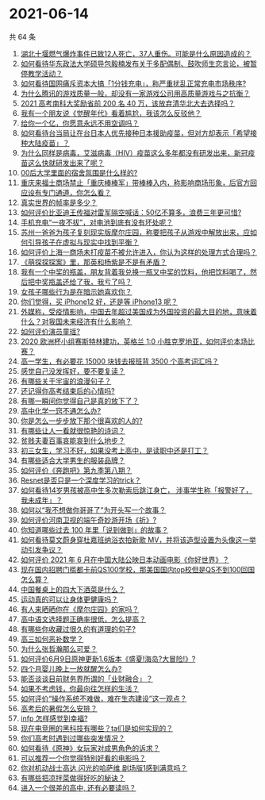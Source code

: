 # 2021-06-14

共 64 条

<!-- BEGIN -->
<!-- 最后更新时间 Mon Jun 14 2021 03:06:13 GMT+0800 (China Standard Time) -->

1. [湖北十堰燃气爆炸事件已致12人死亡，37人重伤。可能是什么原因造成的？](https://www.zhihu.com/question/464751425)
2. [如何看待华东政法大学硕导包毅楠发布关于多配偶制、鼓吹师生恋言论，被暂停教学活动？](https://www.zhihu.com/question/463918672)
3. [如何看待国网痛斥资本大搞「1分钱充电」，称严重扰乱正常充电市场秩序?](https://www.zhihu.com/question/464766118)
4. [为什么腾讯的游戏质量一般，却没有一家游戏公司用高质量游戏与之抗衡？](https://www.zhihu.com/question/437231835)
5. [2021 高考南科大奖励省前 200 名 40
   万，该放弃清华北大去选择吗？](https://www.zhihu.com/question/464200988)
6. [我有一个朋友说《觉醒年代》看着尴尬，我该怎么反驳他？](https://www.zhihu.com/question/451585351)
7. [给你一个亿，你愿意永远不用空调吗？](https://www.zhihu.com/question/461752259)
8. [如何看待台当局让在台日本人优先接种日本援助疫苗，但对方却表示「希望接种大陆疫苗」？](https://www.zhihu.com/question/464492676)
9. [为什么同样是病毒，艾滋病毒（HIV）疫苗这么多年都没有研发出来，新冠疫苗这么快就研发出来了呢？](https://www.zhihu.com/question/464293186)
10. [00后大学里面的宿舍氛围是什么样的?](https://www.zhihu.com/question/464374285)
11. [重庆来福士商场禁止「重庆棒棒军」带棒棒入内，称影响商场形象，后官方回应设有专门通道，你怎么看？](https://www.zhihu.com/question/464277644)
12. [真实世界的帧率是多少？](https://www.zhihu.com/question/463432278)
13. [如何评价比亚迪王传福对雷军隔空喊话：50亿不算多，浪费三年更可惜?](https://www.zhihu.com/question/464298292)
14. [手机充电“一夜不拔”，对电池到底有没有坏处呢？](https://www.zhihu.com/question/351666337)
15. [苏州一爸爸为孩子复刻现实版摩尔庄园，称要把孩子从游戏中解放出来，应如何引导孩子在虚拟与现实中找到平衡？](https://www.zhihu.com/question/464491170)
16. [如何评价上海一商场未打疫苗不被允许进入，你认为这样的处理方式合理吗？](https://www.zhihu.com/question/463818396)
17. [《萌探探探案》里，那英和杨紫是不是有矛盾？](https://www.zhihu.com/question/464554526)
18. [我有一个中奖的瓶盖，朋友背着我兑换一瓶又中奖的饮料，他把饮料喝了，然后把中奖瓶盖还给了我，我亏了吗？](https://www.zhihu.com/question/459981000)
19. [女孩子哪些行为是在暗示她喜欢你？](https://www.zhihu.com/question/457449556)
20. [你们觉得，买 iPhone12 好，还是等 iPhone13
    呢？](https://www.zhihu.com/question/426253380)
21. [外媒称，受疫情影响，中国去年超过美国成为外国投资的最大目的地，意味着什么？对我国未来经济有什么影响？](https://www.zhihu.com/question/457880259)
22. [如何评价演员童瑶?](https://www.zhihu.com/question/374564039)
23. [2020 欧洲杯小组赛斯特林建功，英格兰 1:0
    小胜克罗地亚，如何评价本场比赛？](https://www.zhihu.com/question/464785707)
24. [高一学生，有必要花 15000 块钱去报班背 3500
    个高考词汇吗？](https://www.zhihu.com/question/460422473)
25. [感觉自己没发挥好，要不要复读？](https://www.zhihu.com/question/464121867)
26. [有哪些关于宇宙的浪漫句子？](https://www.zhihu.com/question/441262929)
27. [还记得你高考结束后的心情吗?](https://www.zhihu.com/question/464556915)
28. [有哪一瞬间你觉得自己是真的放下了？](https://www.zhihu.com/question/462689698)
29. [高中化学一窍不通怎么办?](https://www.zhihu.com/question/352785195)
30. [你是怎么一步步放下那个很喜欢的人的?](https://www.zhihu.com/question/462214825)
31. [有哪些让人一看就很惊艳的诗词？](https://www.zhihu.com/question/458249179)
32. [贫贱夫妻百事哀能哀到什么地步？](https://www.zhihu.com/question/363473759)
33. [初三女生，学习不好，如果没考上高中，是读职中还是打工？](https://www.zhihu.com/question/458989163)
34. [有哪些适合大学男生的服装品牌？](https://www.zhihu.com/question/282681681)
35. [如何评价《奔跑吧》第九季第八期？](https://www.zhihu.com/question/464526784)
36. [Resnet是否只是一个深度学习的trick？](https://www.zhihu.com/question/459892388)
37. [如何看待14岁男孩被高中生多次勒索后跳江身亡，
    涉事学生称「报警好了，我未成年」？](https://www.zhihu.com/question/464277122)
38. [如何以“我不想做你哥哥了”为开头写一个故事？](https://www.zhihu.com/question/450075897)
39. [如何评价河南卫视的端午奇妙游开场《祈》?](https://www.zhihu.com/question/464708590)
40. [你知道哪些过去 100 年里「说到做到」的故事？](https://www.zhihu.com/question/464242642)
41. [如何看待莫文蔚身穿杜嘉班纳浴衣拍新歌
    MV，并将该造型设置为头像这一举动引发争议？](https://www.zhihu.com/question/464608586)
42. [如何评价 2021 年 6
    月在中国大陆公映日本动画电影《你好世界》？](https://www.zhihu.com/question/462217412)
43. [现在国内招聘门槛都卡前QS100学校，那美国国内top校但是QS不到100回国怎么算？](https://www.zhihu.com/question/463057342)
44. [中国餐桌上的四大下酒菜是什么？](https://www.zhihu.com/question/462205949)
45. [运动真的可以让身体更健康吗？](https://www.zhihu.com/question/453841541)
46. [有人来晒晒你在《摩尔庄园》的家吗？](https://www.zhihu.com/question/463512086)
47. [高中语文选择题正确率很低，怎么提高？](https://www.zhihu.com/question/268757871)
48. [有哪些你收藏过很久的有道理的句子?](https://www.zhihu.com/question/458504321)
49. [高三如何恶补数学？](https://www.zhihu.com/question/27285776)
50. [为什么张哲瀚那么可爱？](https://www.zhihu.com/question/457147181)
51. [如何评价6月9日原神更新1.6版本《盛夏!海岛?大冒险!》?](https://www.zhihu.com/question/464000878)
52. [四个月婴儿晚上一放就醒怎么办?](https://www.zhihu.com/question/434473712)
53. [能否谈谈目前财务界所谓的「业财融合」？](https://www.zhihu.com/question/276174221)
54. [如果不考虑钱，你最向往怎样的生活？](https://www.zhihu.com/question/463878603)
55. [如何评价“操作系统不难做，难在生态建设”这一观点？](https://www.zhihu.com/question/464418369)
56. [高考后的暑假怎么安排？](https://www.zhihu.com/question/398637488)
57. [infp 怎样感觉到幸福?](https://www.zhihu.com/question/462853839)
58. [现在电竞圈的黑科技有哪些？ta们是如何实现的？](https://www.zhihu.com/question/464083941)
59. [你们高考时遇到过哪些突发情况？](https://www.zhihu.com/question/284637836)
60. [如何看待《原神》女玩家对成男角色的诉求？](https://www.zhihu.com/question/464253913)
61. [可以推荐一个你觉得特别好看的电影吗？](https://www.zhihu.com/question/460500917)
62. [你对机动战士高达 闪光的哈萨维 剧场版1感到满意吗？](https://www.zhihu.com/question/464485964)
63. [有哪些把凉拌菜做得好吃的秘诀？](https://www.zhihu.com/question/327948969)
64. [进入一个很差的高中, 还有必要读吗？](https://www.zhihu.com/question/463427251)

<!-- END -->
